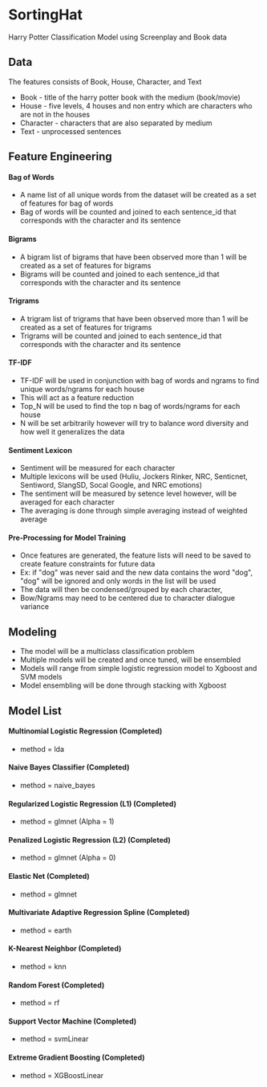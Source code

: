 # SortingHat 
Harry Potter Classification Model using Screenplay and Book data

## Data
The features consists of Book, House, Character, and Text
* Book - title of the harry potter book with the medium (book/movie)
*	House - five levels, 4 houses and non entry which are characters who are not in the houses
*	Character - characters that are also separated by medium
* Text - unprocessed sentences

## Feature Engineering 

#### Bag of Words 
*	A name list of all unique words from the dataset will be created as a set of features for bag of words
*	Bag of words will be counted and joined to each  sentence_id that corresponds with the character and its sentence

#### Bigrams
*	A bigram list of bigrams that have been observed more than 1 will be created as a set of features for bigrams
*	Bigrams will be counted and joined to each sentence_id that corresponds with the character and its sentence 

#### Trigrams
*	A trigram list of trigrams that have been observed more than 1 will be created as a set of features for trigrams
*	Trigrams will be counted and joined to each sentence_id that corresponds with the character and its sentence 

#### TF-IDF 
*	TF-IDF will be used in conjunction with bag of words and ngrams to find unique words/ngrams for each house 
*	This will act as a feature reduction
* Top_N will be used to find the top n bag of words/ngrams for each house 
* N will be set arbitrarily however will try to balance word diversity and how well it generalizes the data 

#### Sentiment Lexicon
* Sentiment will be measured for each character 
* Multiple lexicons will be used (Huliu, Jockers Rinker, NRC, Senticnet, Sentiword, SlangSD, Socal Google, and NRC emotions)
* The sentiment will be measured by setence level however, will be averaged for each character
* The averaging is done through simple averaging instead of weighted average

#### Pre-Processing for Model Training 
*	Once features are generated, the feature lists will need to be saved to create feature constraints for future data
*	Ex: if "dog" was never said and the new data contains the word "dog", "dog" will be ignored and only words in the list will be used 
*	The data will then be condensed/grouped by each character,
* Bow/Ngrams may need to be centered due to character dialogue variance

## Modeling
*	The model will be a multiclass classification problem 
*	Multiple models will be created and once tuned, will be ensembled 
*	Models will range from simple logistic regression model to Xgboost and SVM models 
* Model ensembling will be done through stacking with Xgboost

## Model List
#### Multinomial Logistic Regression (Completed)
* method = lda

#### Naive Bayes Classifier (Completed)
* method = naive_bayes

#### Regularized Logistic Regression (L1) (Completed)
* method = glmnet (Alpha = 1)

#### Penalized Logistic Regression (L2) (Completed)
* method = glmnet (Alpha = 0)

#### Elastic Net (Completed)
* method = glmnet

#### Multivariate Adaptive Regression Spline (Completed)
* method = earth

#### K-Nearest Neighbor (Completed)
* method = knn

#### Random Forest (Completed)
* method = rf

#### Support Vector Machine (Completed)
* method = svmLinear

#### Extreme Gradient Boosting (Completed)
* method = XGBoostLinear
